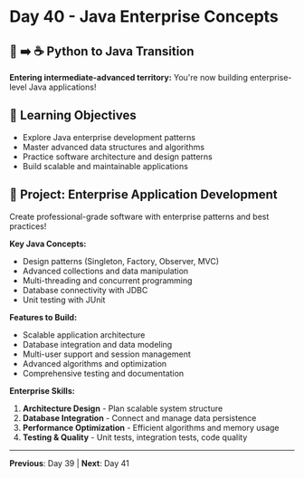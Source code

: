 # Day 40 - Java Enterprise Concepts

## 🐍 ➡️ ☕ Python to Java Transition

**Entering intermediate-advanced territory:** You're now building enterprise-level Java applications!

## 🎯 Learning Objectives
- Explore Java enterprise development patterns
- Master advanced data structures and algorithms
- Practice software architecture and design patterns
- Build scalable and maintainable applications

## 🚀 Project: Enterprise Application Development
Create professional-grade software with enterprise patterns and best practices!

**Key Java Concepts:**
- Design patterns (Singleton, Factory, Observer, MVC)
- Advanced collections and data manipulation
- Multi-threading and concurrent programming
- Database connectivity with JDBC
- Unit testing with JUnit

**Features to Build:**
- Scalable application architecture
- Database integration and data modeling
- Multi-user support and session management
- Advanced algorithms and optimization
- Comprehensive testing and documentation

**Enterprise Skills:**
1. **Architecture Design** - Plan scalable system structure
2. **Database Integration** - Connect and manage data persistence
3. **Performance Optimization** - Efficient algorithms and memory usage
4. **Testing & Quality** - Unit tests, integration tests, code quality

---
**Previous**: Day 39 | **Next**: Day 41
